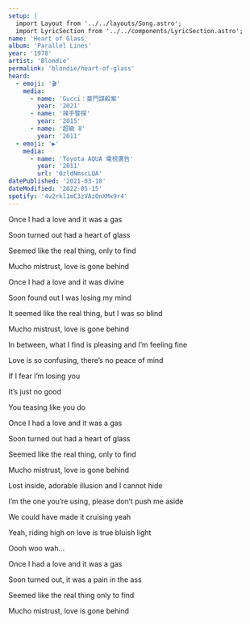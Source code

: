 ```yaml
---
setup: |
  import Layout from '../../layouts/Song.astro';
  import LyricSection from '../../components/LyricSection.astro';
name: 'Heart of Glass'
album: 'Parallel Lines'
year: '1978'
artist: 'Blondie'
permalink: 'blondie/heart-of-glass'
heard:
  - emoji: '🎬'
    media:
      - name: 'Gucci：豪門謀殺案'
        year: '2021'
      - name: '辣手警探'
        year: '2015'
      - name: '超級 8'
        year: '2011'
  - emoji: '▶️'
    media:
      - name: 'Toyota AQUA 電視廣告'
        year: '2011'
        url: '0zldNmscLQA'
datePublished: '2021-03-18'
dateModified: '2022-05-15'
spotify: '4v2rkl1mC3zVAz0nXMx9r4'
---
```


<LyricSection>

Once I had a love and it was a gas

Soon turned out had a heart of glass

Seemed like the real thing, only to find

Mucho mistrust, love is gone behind

</LyricSection>

<LyricSection>

Once I had a love and it was divine

Soon found out I was losing my mind

It seemed like the real thing, but I was so blind

Mucho mistrust, love is gone behind

</LyricSection>

<LyricSection>

In between, what I find is pleasing and I&rsquo;m feeling fine

Love is so confusing, there&rsquo;s no peace of mind

If I fear I&rsquo;m losing you

It&rsquo;s just no good

You teasing like you do

</LyricSection>

<LyricSection>

Once I had a love and it was a gas

Soon turned out had a heart of glass

Seemed like the real thing, only to find

Mucho mistrust, love is gone behind

</LyricSection>

<LyricSection>

Lost inside, adorable illusion and I cannot hide

I&rsquo;m the one you&rsquo;re using, please don&rsquo;t push me aside

We could have made it cruising yeah

</LyricSection>

<LyricSection>

Yeah, riding high on love is true bluish light

Oooh woo wah...

</LyricSection>

<LyricSection>

Once I had a love and it was a gas

Soon turned out, it was a pain in the ass

Seemed like the real thing only to find

Mucho mistrust, love is gone behind

</LyricSection>
